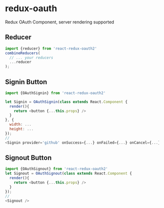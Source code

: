 # redux-oauth
Redux OAuth Component, server rendering supported

## Reducer
```js
import {reducer} from 'react-redux-oauth2'
combineReducers(
  // ... your reducers
  ...reducer
);
```
## Signin Button
```js
import {OAuthSignin} from 'react-redux-oauth2'

let Signin = OAuthSignin(class extends React.Component {
  render(){
    return <button {...this.props} />
  }
}, {
  width: ...
  height: ...
});
//
<Signin provider='github' onSuccess={...} onFailed={...} onCancel={...} />
```

## Signout Button
```js
import {OAuthSignout} from 'react-redux-oauth2'
let Signout = OAuthSignout(class extends React.Component {
  render(){
    return <button {...this.props} />
  }
});
//
<Signout />
```
